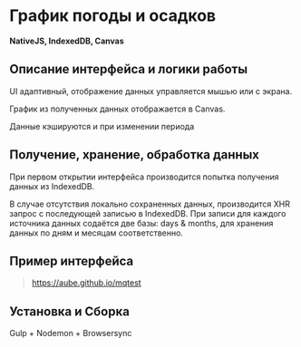 # График погоды и осадков

**NativeJS, IndexedDB, Canvas**


## Описание интерфейса и логики работы

UI адаптивный, отображение данных управляется мышью или с экрана.

График из полученных данных отображается в Canvas.

Данные кэшируются и при изменении периода 


## Получение, хранение, обработка данных

При первом открытии интерфейса производится попытка получения данных из IndexedDB.

В случае отсутствия локально сохраненных данных, производится XHR запрос с последующей записью в IndexedDB.
При записи для каждого источника данных содаётся две базы: days & months, для хранения данных по дням и месяцам соответственно.



## Пример интерфейса

> <a href='https://aube.github.io/mqtest/'>https://aube.github.io/mqtest</a>


## Установка и Сборка

Gulp + Nodemon + Browsersync

